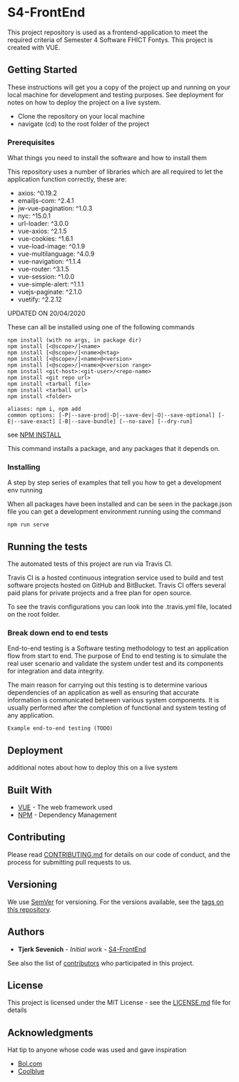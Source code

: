 # S4-FrontEnd

This project repository is used as a frontend-application to meet the required criteria of Semester 4 Software
FHICT Fontys. This project is created with VUE.

## Getting Started

These instructions will get you a copy of the project up and running on your local machine for development and testing purposes. See deployment for notes on how to deploy the project on a live system.

* Clone the repository on your local machine
* navigate (cd) to the root folder of the project

### Prerequisites

What things you need to install the software and how to install them

This repository uses a number of libraries which are all required to let the application function correctly, these are:

* axios: ^0.19.2
* emailjs-com: ^2.4.1
* jw-vue-pagination: ^1.0.3
* nyc: ^15.0.1
* url-loader: ^3.0.0
* vue-axios: ^2.1.5
* vue-cookies: ^1.6.1
* vue-load-image: ^0.1.9
* vue-multilanguage: ^4.0.9
* vue-navigation: ^1.1.4
* vue-router: ^3.1.5
* vue-session: ^1.0.0
* vue-simple-alert: ^1.1.1
* vuejs-paginate: ^2.1.0
* vuetify: ^2.2.12

UPDATED ON 20/04/2020

These can all be installed using one of the following commands

```
npm install (with no args, in package dir)
npm install [<@scope>/]<name>
npm install [<@scope>/]<name>@<tag>
npm install [<@scope>/]<name>@<version>
npm install [<@scope>/]<name>@<version range>
npm install <git-host>:<git-user>/<repo-name>
npm install <git repo url>
npm install <tarball file>
npm install <tarball url>
npm install <folder>

aliases: npm i, npm add
common options: [-P|--save-prod|-D|--save-dev|-O|--save-optional] [-E|--save-exact] [-B|--save-bundle] [--no-save] [--dry-run]
```
see [NPM INSTALL](https://docs.npmjs.com/cli/install)

This command installs a package, and any packages that it depends on.

### Installing

A step by step series of examples that tell you how to get a development env running

When all packages have been installed and can be seen in the package.json file you can
get a development environment running using the command 

```
npm run serve
```


## Running the tests

The automated tests of this project are run via Travis CI.

Travis CI is a hosted continuous integration service used to build and test software projects hosted on GitHub
and BitBucket. Travis CI offers several paid plans for private projects and a free plan for open source.

To see the travis configurations you can look into the .travis.yml file, located on the root folder.

### Break down end to end tests

End-to-end testing is a Software testing methodology to test an application flow from start to end. The 
purpose of End to end testing is to simulate the real user scenario and validate the system under test 
and its components for integration and data integrity.

The main reason for carrying out this testing is to determine various dependencies of an application as
well as ensuring that accurate information is communicated between various system components. It is usually
performed after the completion of functional and system testing of any application.

```
Example end-to-end testing (TODO)
```

## Deployment

additional notes about how to deploy this on a live system

## Built With

* [VUE](https://vuejs.org/) - The web framework used
* [NPM](https://www.npmjs.com/) - Dependency Management

## Contributing

Please read [CONTRIBUTING.md](https://gist.github.com/PurpleBooth/b24679402957c63ec426) for details on our code of conduct, and the process for submitting pull requests to us.

## Versioning

We use [SemVer](http://semver.org/) for versioning. For the versions available, see the [tags on this repository](https://github.com/Tjerk132/S4-FrontEnd/tags). 

## Authors

* **Tjerk Sevenich** - *Initial work* - [S4-FrontEnd](https://github.com/Tjerk132)

See also the list of [contributors](https://github.com/Tjerk132/S4-FrontEnd/contributors) who participated in this project.

## License

This project is licensed under the MIT License - see the [LICENSE.md](LICENSE.md) file for details

## Acknowledgments

Hat tip to anyone whose code was used and gave inspiration

- [Bol.com](https://www.bol.com/nl/)
- [Coolblue](https://www.coolblue.nl/)

